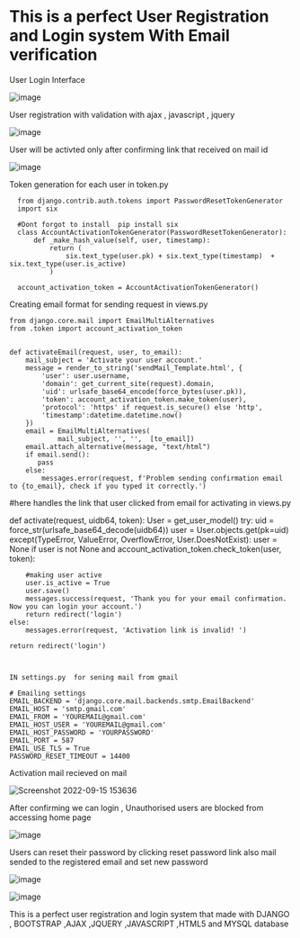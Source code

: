 # This is a perfect User Registration and Login system With Email verification

 User Login Interface 

![image](https://user-images.githubusercontent.com/73699937/190372901-b02e0988-90db-4296-bed4-5779b89da212.png)

User registration with validation with ajax , javascript , jquery

![image](https://user-images.githubusercontent.com/73699937/190373259-f6b65144-965c-4909-8746-8f40eb0549be.png)

User will be activted only after confirming link that received on mail id

![image](https://user-images.githubusercontent.com/73699937/190373820-59a96a29-c319-4958-a209-fd592e35366c.png)


Token generation for each user in token.py

      from django.contrib.auth.tokens import PasswordResetTokenGenerator
      import six  

      #Dont forgot to install  pip install six
      class AccountActivationTokenGenerator(PasswordResetTokenGenerator):
          def _make_hash_value(self, user, timestamp):
              return (
                  six.text_type(user.pk) + six.text_type(timestamp)  + six.text_type(user.is_active)
              )

      account_activation_token = AccountActivationTokenGenerator()
      
Creating email format for sending request in views.py

    from django.core.mail import EmailMultiAlternatives
    from .token import account_activation_token
    
    
    def activateEmail(request, user, to_email):
        mail_subject = 'Activate your user account.'
        message = render_to_string('sendMail_Template.html', {
            'user': user.username,
            'domain': get_current_site(request).domain,
            'uid': urlsafe_base64_encode(force_bytes(user.pk)),
            'token': account_activation_token.make_token(user),
            'protocol': 'https' if request.is_secure() else 'http',
            'timestamp':datetime.datetime.now()
        })
        email = EmailMultiAlternatives(
                mail_subject, '', '',  [to_email])
        email.attach_alternative(message, "text/html")
        if email.send():
           pass
        else:
            messages.error(request, f'Problem sending confirmation email to {to_email}, check if you typed it correctly.')
            
 
#here handles the link that user clicked from email for activating in views.py

def activate(request, uidb64, token):
    User = get_user_model()
    try:
        uid = force_str(urlsafe_base64_decode(uidb64))
        user = User.objects.get(pk=uid)
    except(TypeError, ValueError, OverflowError, User.DoesNotExist):
        user = None
    if user is not None and account_activation_token.check_token(user, token):
    
        #making user active
        user.is_active = True
        user.save()
        messages.success(request, 'Thank you for your email confirmation. Now you can login your account.')
        return redirect('login')
    else:
        messages.error(request, 'Activation link is invalid! ')
    
    return redirect('login')  
    
    
    
    IN settings.py  for sening mail from gmail
    
    # Emailing settings
    EMAIL_BACKEND = 'django.core.mail.backends.smtp.EmailBackend'
    EMAIL_HOST = 'smtp.gmail.com'
    EMAIL_FROM = 'YOUREMAIL@gmail.com'
    EMAIL_HOST_USER = 'YOUREMAIL@gmail.com'
    EMAIL_HOST_PASSWORD = 'YOURPASSWORD'
    EMAIL_PORT = 587
    EMAIL_USE_TLS = True
    PASSWORD_RESET_TIMEOUT = 14400
    
    
Activation mail recieved on mail
    
   ![Screenshot 2022-09-15 153636](https://user-images.githubusercontent.com/73699937/190377056-df24117e-b4f0-47e7-bb32-ac7d1a687efc.png)


 

After confirming we can login , Unauthorised users are blocked from accessing home page

![image](https://user-images.githubusercontent.com/73699937/190376206-ee14564d-17f3-440f-85d6-4f0895760e53.png)


Users can reset their password by clicking reset password link also mail sended to the registered email and set new password

![image](https://user-images.githubusercontent.com/73699937/190376507-9a5fd22c-caf9-4be6-b4f2-d4e2e839a6a1.png)

![image](https://user-images.githubusercontent.com/73699937/190377137-e793a937-2d21-40e3-83d5-dc8c497aa601.png)


This is a perfect user registration and login system that made with DJANGO , BOOTSTRAP ,AJAX ,JQUERY ,JAVASCRIPT ,HTML5 and MYSQL database

